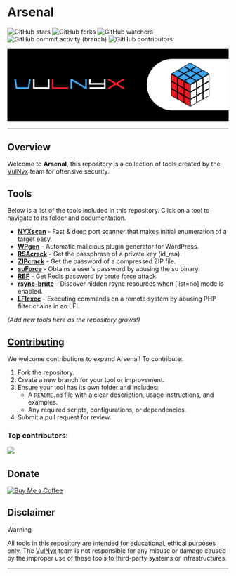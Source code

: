 # Arsenal

![GitHub stars](https://img.shields.io/github/stars/VulNyx/Arsenal?logoColor=yellow) ![GitHub forks](https://img.shields.io/github/forks/VulNyx/Arsenal?logoColor=purple) ![GitHub watchers](https://img.shields.io/github/watchers/VulNyx/Arsenal?logoColor=green)</br>
![GitHub commit activity (branch)](https://img.shields.io/github/commit-activity/m/VulNyx/Arsenal) ![GitHub contributors](https://img.shields.io/github/contributors/VulNyx/Arsenal)

![](/assets/banner.png)

---

## Overview

Welcome to **Arsenal**, this repository is a collection of tools created by the [VulNyx](https://vulnyx.com) team for offensive security.

## Tools

Below is a list of the tools included in this repository. Click on a tool to navigate to its folder and documentation.

- **[NYXscan](https://github.com/VulNyx/Arsenal/tree/main/NYXscan)** - Fast & deep port scanner that makes initial enumeration of a target easy.
- **[WPgen](https://github.com/VulNyx/Arsenal/tree/main/WPgen)** - Automatic malicious plugin generator for WordPress.
- **[RSAcrack](https://github.com/VulNyx/Arsenal/tree/main/RSAcrack)** - Get the passphrase of a private key (id_rsa).
- **[ZIPcrack](https://github.com/VulNyx/Arsenal/tree/main/ZIPcrack)** - Get the password of a compressed ZIP file.
- **[suForce](https://github.com/VulNyx/Arsenal/tree/main/suForce)** - Obtains a user's password by abusing the su binary.
- **[RBF](https://github.com/VulNyx/Arsenal/tree/main/RBF)** - Get Redis password by brute force attack.
- **[rsync-brute](https://github.com/VulNyx/Arsenal/tree/main/rsync-brute)** - Discover hidden rsync resources when [list=no] mode is enabled.
- **[LFIexec](https://github.com/VulNyx/Arsenal/tree/main/LFIexec)** - Executing commands on a remote system by abusing PHP filter chains in an LFI.

_(Add new tools here as the repository grows!)_

## [Contributing](/CONTRIBUTING.md)

We welcome contributions to expand Arsenal! To contribute:
1. Fork the repository.
2. Create a new branch for your tool or improvement.
3. Ensure your tool has its own folder and includes:
   - A `README.md` file with a clear description, usage instructions, and examples.
   - Any required scripts, configurations, or dependencies.
4. Submit a pull request for review.

### Top contributors:

<a href="https://github.com/vulnyx/arsenal/graphs/contributors">
  <img src="https://contrib.rocks/image?repo=vulnyx/arsenal" />
</a>

## Donate

[![Buy Me a Coffee](https://ko-fi.com/img/githubbutton_sm.svg)](https://ko-fi.com/vulnyx)

## Disclaimer

> [!WARNING]
> All tools in this repository are intended for educational, ethical purposes only. The [VulNyx](https://vulnyx.com) team is not responsible for any misuse or damage caused by the improper use of these tools to third-party systems or infrastructures.

---
